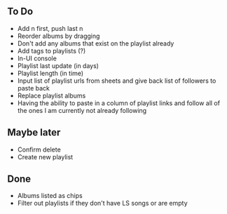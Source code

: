 ## To Do

-   Add n first, push last n
-   Reorder albums by dragging
-   Don't add any albums that exist on the playlist already
-   Add tags to playlists (?)
-   In-UI console
-   Playlist last update (in days)
-   Playlist length (in time)
-   Input list of playlist urls from sheets and give back list of followers to paste back
-   Replace playlist albums
-   Having the ability to paste in a column of playlist links and follow all of the ones I am currently not already following

## Maybe later

-   Confirm delete
-   Create new playlist

## Done

-   Albums listed as chips
-   Filter out playlists if they don't have LS songs or are empty
